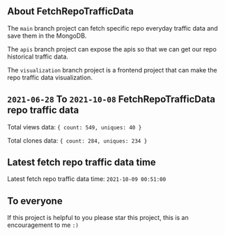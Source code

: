 ## About FetchRepoTrafficData

The `main` branch project can fetch specific repo everyday traffic data and save them in the MongoDB.

The `apis` branch project can expose the apis so that we can get our repo historical traffic data.

The `visualization` branch project is a frontend project that can make the repo traffic data visualization.

## `2021-06-28` To `2021-10-08` FetchRepoTrafficData repo traffic data

Total views data: `{ count: 549, uniques: 40 }`

Total clones data: `{ count: 284, uniques: 234 }`

## Latest fetch repo traffic data time

Latest fetch repo traffic data time: `2021-10-09 00:51:00`

## To everyone

If this project is helpful to you please star this project, this is an encouragement to me `:)`



